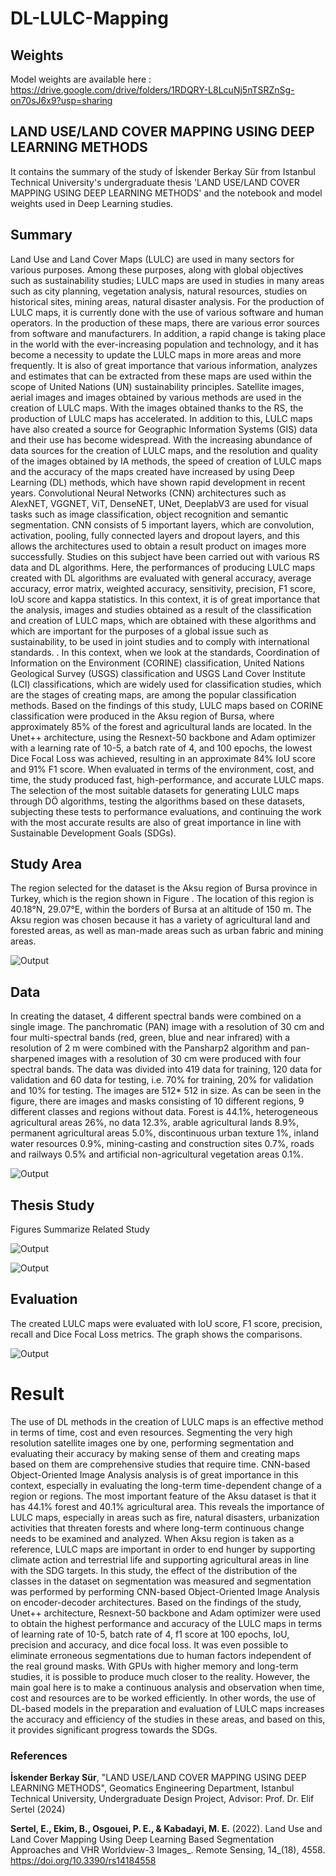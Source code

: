 # DL-LULC-Mapping

## Weights

Model weights are available here : 
https://drive.google.com/drive/folders/1RDQRY-L8LcuNj5nTSRZnSg-on70sJ6x9?usp=sharing

## LAND USE/LAND COVER MAPPING USING DEEP LEARNING METHODS

It contains the summary of the study of İskender Berkay Sür from Istanbul Technical University's undergraduate thesis 'LAND USE/LAND COVER MAPPING USING DEEP LEARNING METHODS' and the notebook and model weights used in Deep Learning studies.

## Summary

Land Use and Land Cover Maps (LULC) are used in many sectors for various purposes. Among these purposes, along with global objectives such as sustainability studies; LULC maps are used in studies in many areas such as city planning, vegetation analysis, natural resources, studies on historical sites, mining areas, natural disaster analysis. For the production of LULC maps, it is currently done with the use of various software and human operators. In the production of these maps, there are various error sources from software and manufacturers. In addition, a rapid change is taking place in the world with the ever-increasing population and technology, and it has become a necessity to update the LULC maps in more areas and more frequently. It is also of great importance that various information, analyzes and estimates that can be extracted from these maps are used within the scope of United Nations (UN) sustainability principles. Satellite images, aerial images and images obtained by various methods are used in the creation of LULC maps. With the images obtained thanks to the RS, the production of LULC maps has accelerated. In addition to this, LULC maps have also created a source for Geographic Information Systems (GIS) data and their use has become widespread. With the increasing abundance of data sources for the creation of LULC maps, and the resolution and quality of the images obtained by IA methods, the speed of creation of LULC maps and the accuracy of the maps created have increased by using Deep Learning (DL) methods, which have shown rapid development in recent years. Convolutional Neural Networks (CNN) architectures such as AlexNET, VGGNET, ViT, DenseNET, UNet, DeeplabV3 are used for visual tasks such as image classification, object recognition and semantic segmentation. CNN consists of 5 important layers, which are convolution, activation, pooling, fully connected layers and dropout layers, and this allows the architectures used to obtain a result product on images more successfully. Studies on this subject have been carried out with various RS data and DL algorithms. Here, the performances of producing LULC maps created with DL algorithms are evaluated with general accuracy, average accuracy, error matrix, weighted accuracy, sensitivity, precision, F1 score, IoU score and kappa statistics. In this context, it is of great importance that the analysis, images and studies obtained as a result of the classification and creation of LULC maps, which are obtained with these algorithms and which are important for the purposes of a global issue such as sustainability, to be used in joint studies and to comply with international standards. . In this context, when we look at the standards, Coordination of Information on the Environment (CORINE) classification, United Nations Geological Survey (USGS) classification and USGS Land Cover Institute (LCI) classifications, which are widely used for classification studies, which are the stages of creating maps, are among the popular classification methods. Based on the findings of this study, LULC maps based on CORINE classification were produced in the Aksu region of Bursa, where approximately 85% of the forest and agricultural lands are located. In the Unet++ architecture, using the Resnext-50 backbone and Adam optimizer with a learning rate of 10-5, a batch rate of 4, and 100 epochs, the lowest Dice Focal Loss was achieved, resulting in an approximate 84% IoU score and 91% F1 score. When evaluated in terms of the environment, cost, and time, the study produced fast, high-performance, and accurate LULC maps. The selection of the most suitable datasets for generating LULC maps through DÖ algorithms, testing the algorithms based on these datasets, subjecting these tests to performance evaluations, and continuing the work with the most accurate results are also of great importance in line with Sustainable Development Goals (SDGs).

## Study Area

The region selected for the dataset is the Aksu region of Bursa province in Turkey, which is the region shown in Figure . The location of this region is 40.18°N, 29.07°E, within the borders of Bursa at an altitude of 150 m. The Aksu region was chosen because it has a variety of agricultural land and forested areas, as well as man-made areas such as urban fabric and mining areas.

![Output](https://github.com/RSandAI/DL-LULC-Mapping/blob/main/Images/Area.png?raw=true)

## Data

In creating the dataset, 4 different spectral bands were combined on a single image. The panchromatic (PAN) image with a resolution of 30 cm and four multi-spectral bands (red, green, blue and near infrared) with a resolution of 2 m were combined with the Pansharp2 algorithm and pan-sharpened images with a resolution of 30 cm were produced with four spectral bands. The data was divided into 419 data for training, 120 data for validation and 60 data for testing, i.e. 70% for training, 20% for validation and 10% for testing. The images are 512* 512 in size. As can be seen in the figure, there are images and masks consisting of 10 different regions, 9 different classes and regions without data. Forest is 44.1%, heterogeneous agricultural areas 26%, no data 12.3%, arable agricultural lands 8.9%, permanent agricultural areas 5.0%, discontinuous urban texture 1%, inland water resources 0.9%, mining-casting and construction sites 0.7%, roads and railways 0.5% and artificial non-agricultural vegetation areas 0.1%.

![Output](https://github.com/RSandAI/DL-LULC-Mapping/blob/main/Images/Data%20Classes.png?raw=true)

##  Thesis Study

Figures Summarize Related Study

![Output](https://github.com/RSandAI/DL-LULC-Mapping/blob/main/Images/Method.png?raw=true)

![Output](https://github.com/RSandAI/DL-LULC-Mapping/blob/main/Images/Test%20Maps.png?raw=true)

## Evaluation

The created LULC maps were evaluated with IoU score, F1 score, precision, recall and Dice Focal Loss metrics. The graph shows the comparisons.

![Output](https://github.com/RSandAI/DL-LULC-Mapping/blob/main/Images/Metrics.png?raw=true)

# Result

The use of DL methods in the creation of LULC maps is an effective method in terms of time, cost and even resources. Segmenting the very high resolution satellite images one by one, performing segmentation and evaluating their accuracy by making sense of them and creating maps based on them are comprehensive studies that require time. CNN-based Object-Oriented Image Analysis analysis is of great importance in this context, especially in evaluating the long-term time-dependent change of a region or regions. The most important feature of the Aksu dataset is that it has 44.1% forest and 40.1% agricultural area. This reveals the importance of LULC maps, especially in areas such as fire, natural disasters, urbanization activities that threaten forests and where long-term continuous change needs to be examined and analyzed. When Aksu region is taken as a reference, LULC maps are important in order to end hunger by supporting climate action and terrestrial life and supporting agricultural areas in line with the SDG targets. In this study, the effect of the distribution of the classes in the dataset on segmentation was measured and segmentation was performed by performing CNN-based Object-Oriented Image Analysis on encoder-decoder architectures. Based on the findings of the study, Unet++ architecture, Resnext-50 backbone and Adam optimizer were used to obtain the highest performance and accuracy of the LULC maps in terms of learning rate of 10-5, batch rate of 4, f1 score at 100 epochs, IoU, precision and accuracy, and dice focal loss. It was even possible to eliminate erroneous segmentations due to human factors independent of the real ground masks. With GPUs with higher memory and long-term studies, it is possible to produce much closer to the reality. However, the main goal here is to make a continuous analysis and observation when time, cost and resources are to be worked efficiently. In other words, the use of DL-based models in the preparation and evaluation of LULC maps increases the accuracy and efficiency of the studies in these areas, and based on this, it provides significant progress towards the SDGs.

### References

**İskender Berkay Sür**, "LAND USE/LAND COVER MAPPING USING DEEP LEARNING METHODS", Geomatics Engineering Department, Istanbul Technical University, Undergraduate Design Project, Advisor: Prof. Dr. Elif Sertel (2024)

**Sertel, E., Ekim, B., Osgouei, P. E., & Kabadayi, M. E.** (2022). Land Use and Land Cover Mapping Using Deep Learning Based Segmentation Approaches and VHR Worldview-3 Images_. Remote Sensing, 14_(18), 4558. https://doi.org/10.3390/rs14184558
